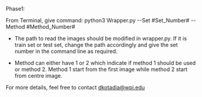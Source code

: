 Phase1:

From Terminal, give command: python3 Wrapper.py --Set #Set_Number# --Method #Method_Number#

- The path to read the images should be modified in wrapper.py. If it is train set or test set, change the path accordingly and give the set number in the command line as required.

- Method can either have 1 or 2 which indicate if method 1 should be used or method 2. Method 1 start from the first image while method 2 start from centre image.

For more details, feel free to contact dkotadia@wpi.edu
